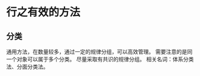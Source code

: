# 行之有效的方法



## 分类

通用方法，在数量较多，通过一定的规律分组，可以高效管理。
需要注意的是同一个对象可以属于多个分类。
尽量采取有共识的规律分组。
相关名词：体系分类法、分面分类法。

